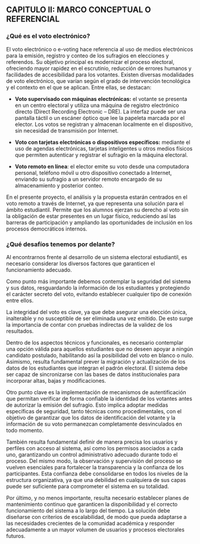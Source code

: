 ## CAPITULO II: MARCO CONCEPTUAL O REFERENCIAL


### ¿Qué  es el voto electrónico?
El voto electrónico o e-voting hace referencia al uso de medios electrónicos para la emisión, registro y conteo de los sufragios en elecciones y referendos. Su objetivo principal es modernizar el proceso electoral, ofreciendo mayor rapidez en el escrutinio, 
reducción de errores humanos y facilidades de accesibilidad para los votantes.
Existen diversas modalidades de voto electrónico, que varían según el grado de intervención tecnológica y el contexto en el que se aplican. Entre ellas, se destacan:

- **Voto supervisado con máquinas electrónicas:** el votante se presenta en un centro electoral y utiliza una máquina de registro electrónico directo (Direct Recording Electronic – DRE). 
La interfaz puede ser una pantalla táctil o un escáner óptico que lee la papeleta marcada por el elector. Los votos se registran y almacenan localmente en el dispositivo, sin necesidad de transmisión por Internet.
	
- **Voto con tarjetas electrónicas o dispositivos específicos:** mediante el uso de agendas electrónicas, tarjetas inteligentes u otros medios físicos que permiten autenticar y registrar el sufragio en la máquina electoral.
	
- **Voto remoto en línea**: el elector emite su voto desde una computadora personal, teléfono móvil u otro dispositivo conectado a Internet, enviando su sufragio a un servidor remoto encargado de su almacenamiento y posterior conteo.

En el presente proyecto, el análisis y la propuesta estarán centrados en el voto remoto a través de Internet, ya que representa una solución para el ámbito estudiantil. Permite que los alumnos ejerzan su derecho al voto sin la
obligación de estar presentes en un lugar físico, reduciendo así las barreras de participación y ampliando las oportunidades de inclusión en los procesos democráticos internos.

### ¿Qué desafíos tenemos por delante?
Al encontrarnos frente al desarrollo de un sistema electoral estudiantil, es necesario considerar los diversos factores que garanticen el funcionamiento adecuado.

Como punto más importante debemos contemplar la seguridad del sistema y sus datos, resguardando la información de los estudiantes y protegiendo el carácter secreto del voto, evitando establecer cualquier tipo de conexión entre ellos.

La integridad del voto es clave, ya que debe asegurar una elección única, inalterable y no susceptible de ser eliminada una vez emitido. De esto surge la importancia de contar con pruebas indirectas de la validez de los resultados.

Dentro de los aspectos técnicos y funcionales, es necesario contemplar una opción válida para aquellos estudiantes que no deseen apoyar a ningún candidato postulado, habilitando así la posibilidad del voto en blanco o nulo. Asimismo, resulta fundamental
prever la migración y actualización de los datos de los estudiantes que integran el padrón electoral. El sistema debe ser capaz de sincronizarse con las bases de datos institucionales para incorporar altas, bajas y modificaciones.

Otro punto clave es la implementación de mecanismos de autentificación que permitan verificar de forma confiable la identidad de los votantes antes de autorizar la emisión del sufragio. Esto implica adoptar medidas específicas de 
seguridad, tanto técnicas como procedimentales, con el objetivo de garantizar que los datos de identificación del votante y la información de su voto permanezcan completamente desvinculados en todo momento.

También resulta fundamental definir de manera precisa los usuarios y perfiles con acceso al sistema, así como los permisos asociados a cada uno, garantizando un control administrativo adecuado durante todo el proceso. Del mismo modo, la observación y 
supervisión del proceso se vuelven esenciales para fortalecer la transparencia y la confianza de los participantes. Esta confianza debe consolidarse en todos los niveles de la estructura organizativa, ya que una debilidad en cualquiera de sus capas puede 
ser suficiente para comprometer el sistema en su totalidad.

Por último, y no menos importante, resulta necesario establecer planes de mantenimiento continuo que garanticen la disponibilidad y el correcto funcionamiento del sistema a lo largo del tiempo. La solución debe diseñarse con criterios de escalabilidad, de modo
que pueda adaptarse a las necesidades crecientes de la comunidad académica y responder adecuadamente a un mayor volumen de usuarios y procesos electorales futuros.
